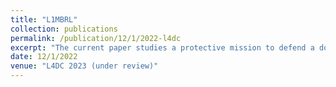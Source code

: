 ```yaml
---
title: "L1MBRL"
collection: publications
permalink: /publication/12/1/2022-l4dc
excerpt: "The current paper studies a protective mission to defend a domain called the safe zone from a rogue drone invasion."
date: 12/1/2022
venue: "L4DC 2023 (under review)"
---
```

